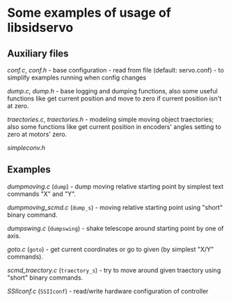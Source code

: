 Some examples of usage of libsidservo
=====================================

## Auxiliary files

*conf.c*, *conf.h* - base configuration - read from file (default: servo.conf) - to simplify examples running when config changes

*dump.c*, *dump.h* - base logging and dumping functions, also some useful functions like get current position and move to zero if current position isn't at zero.

*traectories.c*, *traectories.h* - modeling simple moving object traectories; also some functions like get current position in encoders' angles setting to zero at motors' zero.

*simpleconv.h*


## Examples

*dumpmoving.c* (`dump`) - dump moving relative starting point by simplest text commands "X" and "Y".

*dumpmoving_scmd.c* (`dump_s`) - moving relative starting point using "short" binary command.

*dumpswing.c* (`dumpswing`) - shake telescope around starting point by one of axis.

*goto.c* (`goto`) - get current coordinates or go to given (by simplest "X/Y" commands).

*scmd_traectory.c* (`traectory_s`) - try to move around given traectory using "short" binary commands.

*SSIIconf.c* (`SSIIconf`) - read/write hardware configuration of controller

